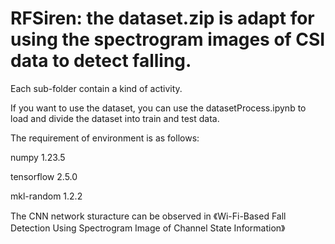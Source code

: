 # RFSiren: the dataset.zip is adapt for using the spectrogram images of CSI data to detect falling. 

Each sub-folder contain a kind of activity. 

If you want to use the dataset, you can use the datasetProcess.ipynb to load and divide the dataset into train and test data.

The requirement of environment is as follows:

numpy 1.23.5

tensorflow 2.5.0

mkl-random 1.2.2
 
The CNN network sturacture can be observed in 《Wi-Fi-Based Fall Detection Using Spectrogram Image of Channel State Information》
